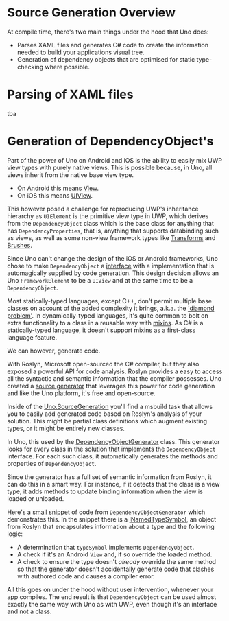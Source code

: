 # Source Generation Overview

At compile time, there's two main things under the hood that Uno does:

- Parses XAML files and generates C# code to create the information needed to build your applications visual tree.
- Generation of dependency objects that are optimised for static type-checking where possible.


# Parsing of XAML files

tba

# Generation of DependencyObject's

Part of the power of Uno on Android and iOS is the ability to easily mix UWP view types with purely native views. This is possible because, in Uno, all views inherit from the native base view type.

- On Android this means [View](https://developer.android.com/reference/android/view/View).
- On iOS this means [UIView](https://developer.apple.com/documentation/uikit/uiview).

This however posed a challenge for reproducing UWP's inheritance hierarchy as `UIElement` is the primitive view type in UWP, which derives from the `DependencyObject` class which is the base class for anything that has `DependencyProperties`, that is, anything that supports databinding such as views, as well as some non-view framework types like [Transforms](https://docs.microsoft.com/en-us/windows/uwp/design/layout/transforms) and [Brushes](https://docs.microsoft.com/en-us/windows/uwp/design/style/brushes).

Since Uno can't change the design of the iOS or Android frameworks, Uno chose to make `DependencyObject` a [interface](https://docs.microsoft.com/en-us/dotnet/csharp/programming-guide/interfaces/index) with a implementation that is automagically supplied by code generation. This design decision allows an Uno `FrameworkElement` to be a `UIView` and at the same time to be a `DependencyObject`. 

Most statically-typed languages, except C++, don't permit multiple base classes on account of the added complexity it brings, a.k.a. the ['diamond problem'](https://en.wikipedia.org/wiki/Multiple_inheritance#The_diamond_problem). In dynamically-typed languages, it's quite common to bolt on extra functionality to a class in a reusable way with [mixins](https://en.wikipedia.org/wiki/Mixin). As C# is a statically-typed language, it doesn't support mixins as a first-class language feature.

We can however, generate code. 

With Roslyn, Microsoft open-sourced the C# compiler, but they also exposed a powerful API for code analysis. Roslyn provides a easy to access all the syntactic and semantic information that the compiler possesses. Uno created a [source generator](https://github.com/nventive/Uno.SourceGeneration) that leverages this power for code generation and like the Uno platform, it's free and open-source.

Inside of the [Uno.SourceGeneration](https://github.com/nventive/Uno.SourceGeneration) you'll find a msbuild task that allows you to easily add generated code based on Roslyn's analysis of your solution. This might be partial class definitions which augment existing types, or it might be entirely new classes. 

In Uno, this used by the [DependencyObjectGenerator](https://github.com/nventive/Uno/blob/master/src/SourceGenerators/Uno.UI.SourceGenerators/DependencyObject/DependencyObjectGenerator.cs) class. This generator looks for every class in the solution that implements the `DependencyObject` interface. For each such class, it automatically generates the methods and properties of `DependencyObject`. 

Since the generator has a full set of semantic information from Roslyn, it can do this in a smart way. For instance, if it detects that the class is a view type, it adds methods to update binding information when the view is loaded or unloaded. 

Here's a [small snippet](https://github.com/nventive/Uno/blob/74ba91756c446107e7394e0423527de273154f5d/src/SourceGenerators/Uno.UI.SourceGenerators/DependencyObject/DependencyObjectGenerator.cs#L218-L250) of code from `DependencyObjectGenerator` which demonstrates this. In the snippet there is a [INamedTypeSymbol](https://docs.microsoft.com/en-us/dotnet/api/microsoft.codeanalysis.inamedtypesymbol?view=roslyn-dotnet), an object from Roslyn that encapsulates information about a type and the following logic:

- A determination that `typeSymbol` implements `DependencyObject`.
- A check if it's an Android `View` and, if so override the loaded method. 
- A check to ensure the type doesn't _already_ override the same method so that the generator doesn't accidentally generate code that clashes with authored code and causes a compiler error. 

All this goes on under the hood without user intervention, whenever your app compiles. The end result is that `DependencyObject` can be used almost exactly the same way with Uno as with UWP, even though it's an interface and not a class.
